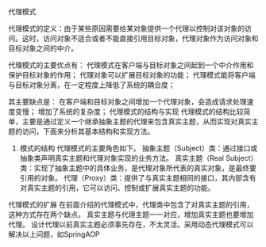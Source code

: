 代理模式

代理模式的定义：由于某些原因需要给某对象提供一个代理以控制对该对象的访问。这时，访问对象不适合或者不能直接引用目标对象，代理对象作为访问对象和目标对象之间的中介。

代理模式的主要优点有：
代理模式在客户端与目标对象之间起到一个中介作用和保护目标对象的作用；
代理对象可以扩展目标对象的功能；
代理模式能将客户端与目标对象分离，在一定程度上降低了系统的耦合度；

其主要缺点是：
在客户端和目标对象之间增加一个代理对象，会造成请求处理速度变慢；
增加了系统的复杂度；
代理模式的结构与实现
代理模式的结构比较简单，主要是通过定义一个继承抽象主题的代理来包含真实主题，从而实现对真实主题的访问，下面来分析其基本结构和实现方法。
1. 模式的结构
代理模式的主要角色如下。
抽象主题（Subject）类：通过接口或抽象类声明真实主题和代理对象实现的业务方法。
真实主题（Real Subject）类：实现了抽象主题中的具体业务，是代理对象所代表的真实对象，是最终要引用的对象。
代理（Proxy）类：提供了与真实主题相同的接口，其内部含有对真实主题的引用，它可以访问、控制或扩展真实主题的功能。



代理模式的扩展
在前面介绍的代理模式中，代理类中包含了对真实主题的引用，这种方式存在两个缺点。
真实主题与代理主题一一对应，增加真实主题也要增加代理。
设计代理以前真实主题必须事先存在，不太灵活。采用动态代理模式可以解决以上问题，如SpringAOP